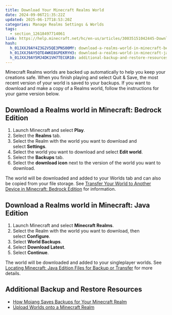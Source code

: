 ```yaml
---
title: Download Your Minecraft Realms World
date: 2024-09-06T21:35:22Z
updated: 2025-06-17T18:53:20Z
categories: Manage Realms Settings & Worlds
tags:
  - section_12618497714061
link: https://help.minecraft.net/hc/en-us/articles/30035151042445-Download-Your-Minecraft-Realms-World
hash:
  h_01JXXJ9AY4Z3G2V5QE3PNS00MY: download-a-realms-world-in-minecraft-bedrock-edition
  h_01JXXJ9AY5QTE4WKE8GPEKRYH3: download-a-realms-world-in-minecraft-java-edition
  h_01JXXJ9AY5MJ4DK1VH7TECGR10: additional-backup-and-restore-resources
---
```


Minecraft Realms worlds are backed up automatically to help you keep your creations safe. When you finish playing and select Quit & Save, the most recent version of your world is saved to your backups. If you want to download and make a copy of a Realms world, follow the instructions for your game version below.

## Download a Realms world in Minecraft: Bedrock Edition

1.  Launch Minecraft and select **Play**.
2.  Select the **Realms** tab.
3.  Select the Realm with the world you want to download and select **Settings**.
4.  Select the world you want to download and select **Edit world**.
5.  Select the **Backups** tab.
6.  Select the **download icon** next to the version of the world you want to download.

The world will be downloaded and added to your Worlds tab and can also be copied from your file storage. See [Transfer Your World to Another Device in Minecraft: Bedrock Edition](../Backup-Restore/Transfer-Your-World-to-Another-Device-in-Minecraft-Bedrock-Edition.md) for information.

## Download a Realms world in Minecraft: Java Edition

1.  Launch Minecraft and select **Minecraft Realms**.
2.  Select the Realm with the world you want to download, then select **Configure**.
3.  Select **World Backups**.
4.  Select **Download Latest**.
5.  Select **Continue**.

The world will be downloaded and added to your singleplayer worlds. See [Locating Minecraft: Java Edition Files for Backup or Transfer](../Backup-Restore/Locating-Minecraft-Java-Edition-Files-for-Backup-or-Transfer.md) for more details.

## Additional Backup and Restore Resources

- [How Mojang Saves Backups for Your Minecraft Realm](./How-Mojang-Saves-Backups-for-Your-Minecraft-Realm.md)
- [Upload Worlds onto a Minecraft Realm](./Upload-a-World-to-a-Minecraft-Realm.md)

